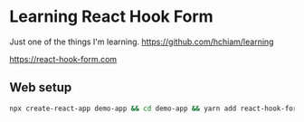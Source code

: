 # Learning React Hook Form

Just one of the things I'm learning. <https://github.com/hchiam/learning>

<https://react-hook-form.com>

## Web setup

```bash
npx create-react-app demo-app && cd demo-app && yarn add react-hook-form && yarn start
```
